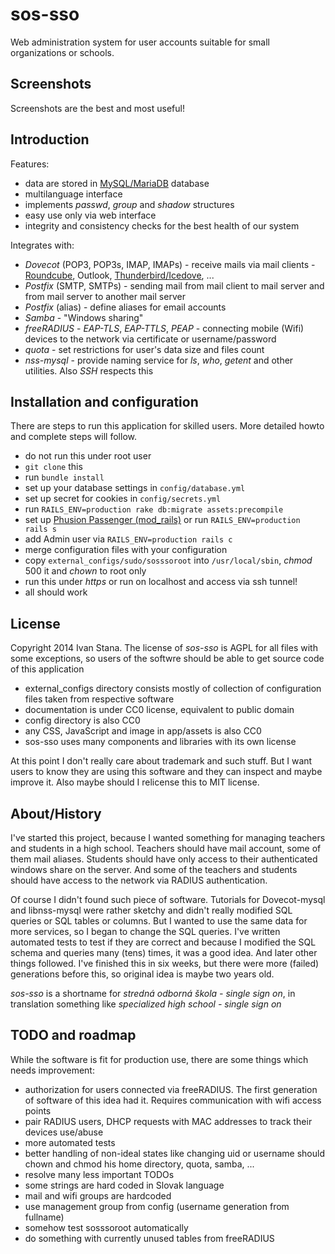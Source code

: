sos-sso
=======

Web administration system for user accounts suitable for small organizations or schools.

## Screenshots ##

Screenshots are the best and most useful!


## Introduction ##

Features:

- data are stored in [MySQL/MariaDB](https://mariadb.org/) database
- multilanguage interface
- implements *passwd*, *group* and *shadow* structures
- easy use only via web interface
- integrity and consistency checks for the best health of our system

Integrates with:

- *Dovecot* (POP3, POP3s, IMAP, IMAPs) - receive mails via mail clients - [Roundcube](http://roundcube.net/), Outlook, [Thunderbird/Icedove](https://www.mozilla.org/en-US/thunderbird/all.html), ...
- *Postfix* (SMTP, SMTPs) - sending mail from mail client to mail server and from mail server to another mail server
- *Postfix* (alias) - define aliases for email accounts
- *Samba* - "Windows sharing"
- *freeRADIUS* - *EAP-TLS*, *EAP-TTLS*, *PEAP* - connecting mobile (Wifi) devices to the network via certificate or username/password
- *quota* - set restrictions for user's data size and files count
- *nss-mysql* - provide naming service for *ls*, *who*, *getent* and other utilities. Also *SSH* respects this

## Installation and configuration ##

There are steps to run this application for skilled users. More detailed howto and complete steps will follow.

- do not run this under root user
- `git clone` this
- run `bundle install`
- set up your database settings in `config/database.yml`
- set up secret for cookies in `config/secrets.yml`
- run `RAILS_ENV=production rake db:migrate assets:precompile`
- set up [Phusion Passenger (mod_rails)](https://www.phusionpassenger.com/) or run `RAILS_ENV=production rails s`
- add Admin user via `RAILS_ENV=production rails c`
- merge configuration files with your configuration
- copy `external_configs/sudo/sosssoroot` into `/usr/local/sbin`, *chmod* 500 it and *chown* to root only
- run this under *https* or run on localhost and access via ssh tunnel!
- all should work

## License ##

Copyright 2014 Ivan Stana. The license of *sos-sso* is AGPL for all files with some exceptions, so users of the softwre should be able to get source code of this application

- external_configs directory consists mostly of collection of configuration files taken from respective software
- documentation is under CC0 license, equivalent to public domain
- config directory is also CC0
- any CSS, JavaScript and image in app/assets is also CC0
- sos-sso uses many components and libraries with its own license

At this point I don't really care about trademark and such stuff. But I want users to know they are using this software and they can inspect and maybe improve it. Also maybe should I relicense this to MIT license.

## About/History ##

I've started this project, because I wanted something for managing teachers and students in a high school. Teachers should have mail account, some of them mail aliases. Students should have only access to their authenticated windows share on the server. And some of the teachers and students should have access to the network via RADIUS authentication.

Of course I didn't found such piece of software. Tutorials for Dovecot-mysql and libnss-mysql were rather sketchy and didn't really modified SQL queries or SQL tables or columns. But I wanted to use the same data for more services, so I began to change the SQL queries. I've written automated tests to test if they are correct and because I modified the SQL schema and queries many (tens) times, it was a good idea. And later other things followed. I've finished this in six weeks, but there were more (failed) generations before this, so original idea is maybe two years old.

*sos-sso* is a shortname for *stredná odborná škola - single sign on*, in translation something like *specialized high school - single sign on*

## TODO and roadmap ##

While the software is fit for production use, there are some things which needs improvement:

- authorization for users connected via freeRADIUS. The first generation of software of this idea had it. Requires communication with wifi access points
- pair RADIUS users, DHCP requests with MAC addresses to track their devices use/abuse
- more automated tests
- better handling of non-ideal states like changing uid or username should chown and chmod his home directory, quota, samba, ...
- resolve many less important TODOs
- some strings are hard coded in Slovak language
- mail and wifi groups are hardcoded
- use management group from config (username generation from fullname)
- somehow test sosssoroot automatically
- do something with currently unused tables from freeRADIUS

